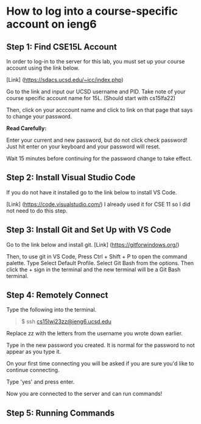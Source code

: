 # How to log into a course-specific account on ieng6

## Step 1: Find CSE15L Account

In order to log-in to the server for this lab, you must
set up your course account using the link below.

[Link] (https://sdacs.ucsd.edu/~icc/index.php)

Go to the link and input our UCSD username and PID.
Take note of your course specific account name for 15L.
(Should start with cs15lfa22)

Then, click on your acccount name and click to link on that page
that says to change your password.

**Read Carefully:**

Enter your current and new password, but do not click check password!
Just hit enter on your keyboard and your password will reset.

Wait 15 minutes before continuing for the password change to take effect.

## Step 2: Install Visual Studio Code

If you do not have it installed go to the link below to install VS Code.

[Link] (https://code.visualstudio.com/)
I already used it for CSE 11 so I did not need to do this step.

## Step 3: Install Git and Set Up with VS Code

Go to the link below and install git.
[Link] (https://gitforwindows.org/)

Then, to use git in VS Code, Press Ctrl + Shift + P to open the command palette.
Type Select Default Profile.
Select Git Bash from the options.
Then click the + sign in the terminal and the new terminal will
be a Git Bash terminal.

## Step 4: Remotely Connect

Type the following into the terminal.
> $ ssh cs15lwi23zz@ieng6.ucsd.edu

Replace zz with the letters from the username you wrote down earlier.

Type in the new password you created. It is normal for the password to not
appear as you type it.

On your first time connecting you will be asked if you are sure you'd like to
continue connecting.

Type 'yes' and press enter.

Now you are connected to the server and can run commands!

## Step 5: Running Commands




